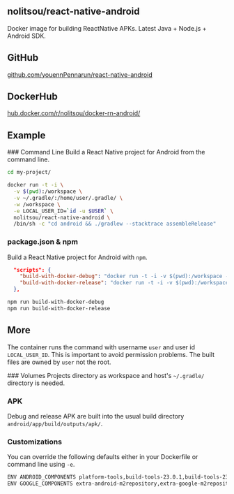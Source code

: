 ## nolitsou/react-native-android
Docker image for building ReactNative APKs. Latest Java + Node.js + Android SDK.

## GitHub
[github.com/youennPennarun/react-native-android](https://github.com/youennPennarun/react-native-android)

## DockerHub
[hub.docker.com/r/nolitsou/docker-rn-android/](https://hub.docker.com/r/nolitsou/docker-rn-android/)

## Example

### Command Line
Build a React Native project for Android from the command line.

```bash
cd my-project/

docker run -t -i \
  -v $(pwd):/workspace \
  -v ~/.gradle/:/home/user/.gradle/ \
  -w /workspace \
  -e LOCAL_USER_ID=`id -u $USER` \
  nolitsou/react-native-android \
  /bin/sh -c "cd android && ./gradlew --stacktrace assembleRelease"
```

### package.json & npm
Build a React Native project for Android with `npm`.

```json
  "scripts": {
    "build-with-docker-debug": "docker run -t -i -v $(pwd):/workspace -v ~/.gradle/:/home/user/.gradle/ -w /workspace -e LOCAL_USER_ID=`id -u $USER` nolitsou/react-native-android /bin/sh -c \"cd android && ./gradlew --stacktrace assembleDebug\"",
    "build-with-docker-release": "docker run -t -i -v $(pwd):/workspace -v ~/.gradle/:/home/user/.gradle/ -w /workspace -e LOCAL_USER_ID=`id -u $USER` nolitsou/react-native-android /bin/sh -c \"cd android && ./gradlew --stacktrace assembleRelease\""
  },
```

```bash
npm run build-with-docker-debug
npm run build-with-docker-release
```

## More
The container runs the command with username `user` and user id `LOCAL_USER_ID`. This is important to avoid permission problems. The built files are owned by `user` not the root.

### Volumes
Projects directory as workspace and host's `~/.gradle/` directory is needed.

### APK
Debug and release APK are built into the usual build directory `android/app/build/outputs/apk/`.

### Customizations
You can override the following defaults either in your Dockerfile or command line using `-e`.

```bash
ENV ANDROID_COMPONENTS platform-tools,build-tools-23.0.1,build-tools-23.0.3,android-23
ENV GOOGLE_COMPONENTS extra-android-m2repository,extra-google-m2repository,extra-google-google_play_services,extra-google-gcm
```
